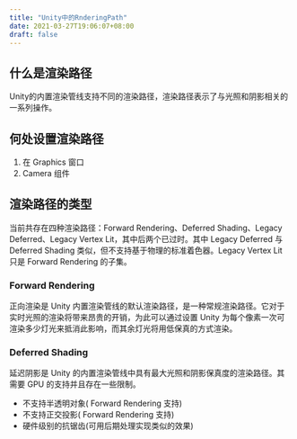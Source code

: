 ```yaml
---
title: "Unity中的RnderingPath"
date: 2021-03-27T19:06:07+08:00
draft: false
---
```


## 什么是渲染路径

Unity的内置渲染管线支持不同的渲染路径，渲染路径表示了与光照和阴影相关的一系列操作。

## 何处设置渲染路径

1. 在 Graphics 窗口
2. Camera 组件

## 渲染路径的类型

当前共存在四种渲染路径：Forward Rendering、Deferred Shading、Legacy Deferred、Legacy Vertex Lit，其中后两个已过时。其中 Legacy Deferred 与 Deferred Shading 类似，但不支持基于物理的标准着色器。Legacy Vertex Lit 只是 Forward Rendering 的子集。

### Forward Rendering

正向渲染是 Unity 内置渲染管线的默认渲染路径，是一种常规渲染路径。它对于实时光照的渲染将带来昂贵的开销，为此可以通过设置 Unity 为每个像素一次可渲染多少灯光来抵消此影响，而其余灯光将用低保真的方式渲染。

### Deferred Shading

延迟阴影是 Unity 的内置渲染管线中具有最大光照和阴影保真度的渲染路径。其需要 GPU 的支持并且存在一些限制。
* 不支持半透明对象( Forward Rendering 支持)
* 不支持正交投影( Forward Rendering 支持)
* 硬件级别的抗锯齿(可用后期处理实现类似的效果)